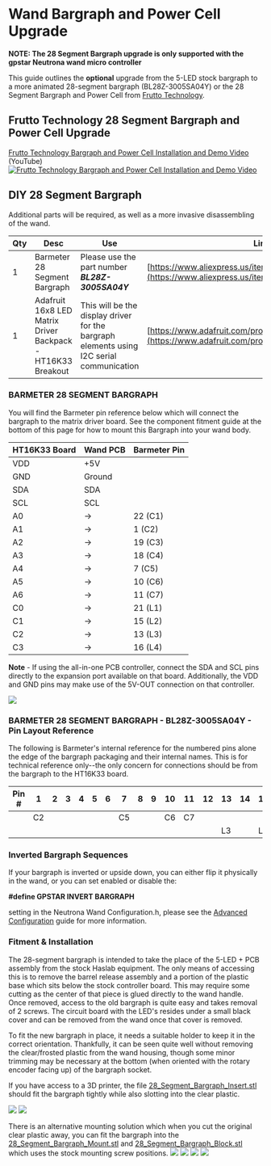 # Wand Bargraph and Power Cell Upgrade

**NOTE: The 28 Segment Bargraph upgrade is only supported with the gpstar Neutrona wand micro controller**

This guide outlines the **optional** upgrade from the 5-LED stock bargraph to a more animated 28-segment bargraph (BL28Z-3005SA04Y) or the 28 Segment Bargraph and Power Cell from [Frutto Technology](https://fruttotechnology.com).

## Frutto Technology 28 Segment Bargraph and Power Cell Upgrade
[Frutto Technology Bargraph and Power Cell Installation and Demo Video](https://www.youtube.com/watch?v=CrQuCUjera4) (YouTube)
[![Frutto Technology Bargraph and Power Cell Installation and Demo Video](https://img.youtube.com/vi/CrQuCUjera4/maxresdefault.jpg)](https://www.youtube.com/watch?v=CrQuCUjera4)

## DIY 28 Segment Bargraph
Additional parts will be required, as well as a more invasive disassembling of the wand.

| Qty | Desc | Use | Link |
|-----|------|-----|------|
| 1   | Barmeter 28 Segment Bargraph | Please use the part number ***BL28Z-3005SA04Y*** | [https://www.aliexpress.us/item/3256803648954593.html](https://www.aliexpress.us/item/3256803648954593.html) |
| 1   | Adafruit 16x8 LED Matrix Driver Backpack - HT16K33 Breakout | This will be the display driver for the bargraph elements using I2C serial communication | [https://www.adafruit.com/product/1427](https://www.adafruit.com/product/1427) |

### BARMETER 28 SEGMENT BARGRAPH

You will find the Barmeter pin reference below which will connect the bargraph to the matrix driver board. See the component fitment guide at the bottom of this page for how to mount this Bargraph into your wand body.

| HT16K33 Board | Wand PCB |  Barmeter Pin |
|---------------|--------|---------------|
| VDD           | +5V    |               |
| GND           | Ground |               |
| SDA           | SDA    |               |
| SCL           | SCL    |               |
| A0            | →      |  22 (C1)      |
| A1            | →      |   1 (C2)      |
| A2            | →      |  19 (C3)      |
| A3            | →      |  18 (C4)      |
| A4            | →      |   7 (C5)      |
| A5            | →      |  10 (C6)      |
| A6            | →      |  11 (C7)      |
| C0            | →      |  21 (L1)      |
| C1            | →      |  15 (L2)      |
| C2            | →      |  13 (L3)      |
| C3            | →      |  16 (L4)      |

**Note** - If using the all-in-one PCB controller, connect the SDA and SCL pins directly to the expansion port available on that board. Additionally, the VDD and GND pins may make use of the 5V-OUT connection on that controller.

![](images/barmeter.jpg)

### BARMETER 28 SEGMENT BARGRAPH - BL28Z-3005SA04Y - Pin Layout Reference

The following is Barmeter's internal reference for the numbered pins alone the edge of the bargraph packaging and their internal names. This is for technical reference only--the only concern for connections should be from the bargraph to the HT16K33 board.

| Pin #  | 1  | 2 | 3 | 4 | 5 | 6 | 7  | 8 | 9 | 10 | 11 | 12 | 13 | 14 | 15 | 16 | 17 | 18 | 19 | 20 | 21 | 22 |
|---------|----|---|---|---|---|---|----|---|---|----|----|----|----|----|----|----|----|----|----|----|----|----|
|         | C2 |   |   |   |   |   | C5 |   |   | C6 | C7 |    |    |    |    |    |    | C4 | C3 |    |    | C1 |
|         |    |   |   |   |   |   |    |   |   |    |    |    | L3 |    | L2 | L4 |    |    |    |    | L1 |    |


### Inverted Bargraph Sequences

If your bargraph is inverted or upside down, you can either flip it physically in the wand, or you can set enabled or disable the:

**#define GPSTAR&nbsp;INVERT&nbsp;BARGRAPH** 

setting in the Neutrona Wand Configuration.h, please see the [Advanced Configuration](ADVCONFIG.md) guide for more information.

### Fitment & Installation

The 28-segment bargraph is intended to take the place of the 5-LED + PCB assembly from the stock Haslab equipment. The only means of accessing this is to remove the barrel release assembly and a portion of the plastic base which sits below the stock controller board. This may require some cutting as the center of that piece is glued directly to the wand handle. Once removed, access to the old bargraph is quite easy and takes removal of 2 screws. The circuit board with the LED's resides under a small black cover and can be removed from the wand once that cover is removed.

To fit the new bargraph in place, it needs a suitable holder to keep it in the correct orientation. Thankfully, it can be seen quite well without removing the clear/frosted plastic from the wand housing, though some minor trimming may be necessary at the bottom (when oriented with the rotary encoder facing up) of the bargraph socket. 

If you have access to a 3D printer, the file [28_Segment&#95;Bargraph&#95;Insert.stl](stl/wand/28_Segment_Bargraph_Insert.stl) should fit the bargraph tightly while also slotting into the clear plastic.
 
![](images/bargraph_mount_1.jpg)
![](images/bargraph_mount_2.jpg)

There is an alternative mounting solution which when you cut the original clear plastic away, you can fit the bargraph into the [28_Segment&#95;Bargraph&#95;Mount.stl](stl/wand/28_Segment_Bargraph_Mount.stl) and [28&#95;Segment&#95;Bargraph&#95;Block.stl](stl/wand/28_Segment_Bargraph_Block.stl) which uses the stock mounting screw positions.
![](images/bargraph_mount_3.jpg)
![](images/bargraph_mount_4.jpg)
![](images/bargraph_mount_5.jpg)
![](images/bargraph_mount_6.jpg)

